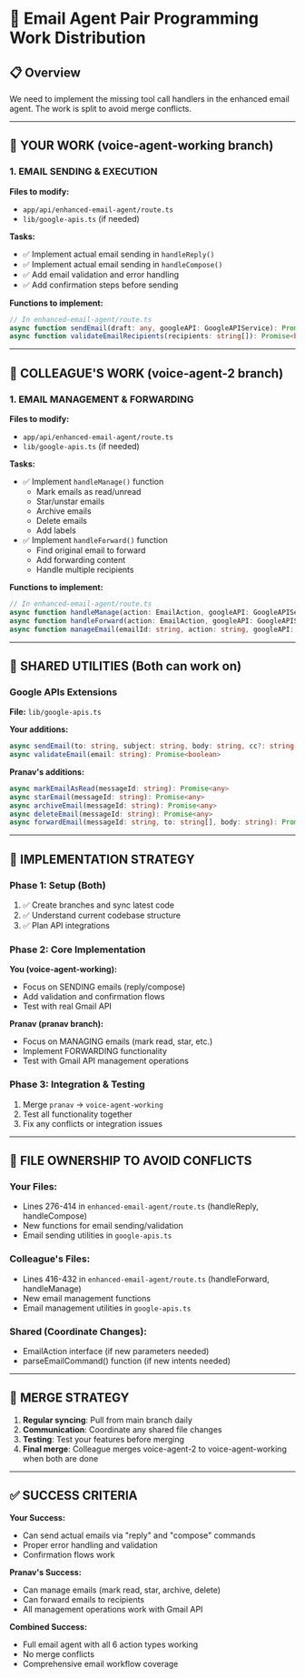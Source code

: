 # 🤝 Email Agent Pair Programming Work Distribution

## 📋 **Overview**
We need to implement the missing tool call handlers in the enhanced email agent. The work is split to avoid merge conflicts.

---

## 🎯 **YOUR WORK (voice-agent-working branch)**

### **1. EMAIL SENDING & EXECUTION**
**Files to modify:**
- `app/api/enhanced-email-agent/route.ts`
- `lib/google-apis.ts` (if needed)

**Tasks:**
- ✅ Implement actual email sending in `handleReply()`
- ✅ Implement actual email sending in `handleCompose()`
- ✅ Add email validation and error handling
- ✅ Add confirmation steps before sending

**Functions to implement:**
```typescript
// In enhanced-email-agent/route.ts
async function sendEmail(draft: any, googleAPI: GoogleAPIService): Promise<any>
async function validateEmailRecipients(recipients: string[]): Promise<boolean>
```

---

## 🎯 **COLLEAGUE'S WORK (voice-agent-2 branch)**

### **1. EMAIL MANAGEMENT & FORWARDING**
**Files to modify:**
- `app/api/enhanced-email-agent/route.ts`
- `lib/google-apis.ts` (if needed)

**Tasks:**
- ✅ Implement `handleManage()` function
  - Mark emails as read/unread
  - Star/unstar emails
  - Archive emails
  - Delete emails
  - Add labels
- ✅ Implement `handleForward()` function
  - Find original email to forward
  - Add forwarding content
  - Handle multiple recipients

**Functions to implement:**
```typescript
// In enhanced-email-agent/route.ts
async function handleManage(action: EmailAction, googleAPI: GoogleAPIService, userEmail: string)
async function handleForward(action: EmailAction, googleAPI: GoogleAPIService, userEmail: string)
async function manageEmail(emailId: string, action: string, googleAPI: GoogleAPIService): Promise<any>
```

---

## 🔧 **SHARED UTILITIES (Both can work on)**

### **Google APIs Extensions**
**File:** `lib/google-apis.ts`

**Your additions:**
```typescript
async sendEmail(to: string, subject: string, body: string, cc?: string[], bcc?: string[])
async validateEmail(email: string): Promise<boolean>
```

**Pranav's additions:**
```typescript
async markEmailAsRead(messageId: string): Promise<any>
async starEmail(messageId: string): Promise<any>
async archiveEmail(messageId: string): Promise<any>
async deleteEmail(messageId: string): Promise<any>
async forwardEmail(messageId: string, to: string[], body: string): Promise<any>
```

---

## 🚀 **IMPLEMENTATION STRATEGY**

### **Phase 1: Setup (Both)**
1. ✅ Create branches and sync latest code
2. ✅ Understand current codebase structure
3. ✅ Plan API integrations

### **Phase 2: Core Implementation**
**You (voice-agent-working):**
- Focus on SENDING emails (reply/compose)
- Add validation and confirmation flows
- Test with real Gmail API

**Pranav (pranav branch):**
- Focus on MANAGING emails (mark read, star, etc.)
- Implement FORWARDING functionality  
- Test with Gmail API management operations

### **Phase 3: Integration & Testing**
1. Merge `pranav` → `voice-agent-working`
2. Test all functionality together
3. Fix any conflicts or integration issues

---

## 📁 **FILE OWNERSHIP TO AVOID CONFLICTS**

### **Your Files:**
- Lines 276-414 in `enhanced-email-agent/route.ts` (handleReply, handleCompose)
- New functions for email sending/validation
- Email sending utilities in `google-apis.ts`

### **Colleague's Files:**  
- Lines 416-432 in `enhanced-email-agent/route.ts` (handleForward, handleManage)
- New email management functions
- Email management utilities in `google-apis.ts`

### **Shared (Coordinate Changes):**
- EmailAction interface (if new parameters needed)
- parseEmailCommand() function (if new intents needed)

---

## 🔀 **MERGE STRATEGY**

1. **Regular syncing**: Pull from main branch daily
2. **Communication**: Coordinate any shared file changes
3. **Testing**: Test your features before merging
4. **Final merge**: Colleague merges voice-agent-2 to voice-agent-working when both are done

---

## ✅ **SUCCESS CRITERIA**

**Your Success:**
- Can send actual emails via "reply" and "compose" commands
- Proper error handling and validation
- Confirmation flows work

**Pranav's Success:**
- Can manage emails (mark read, star, archive, delete)
- Can forward emails to recipients
- All management operations work with Gmail API

**Combined Success:**
- Full email agent with all 6 action types working
- No merge conflicts
- Comprehensive email workflow coverage
